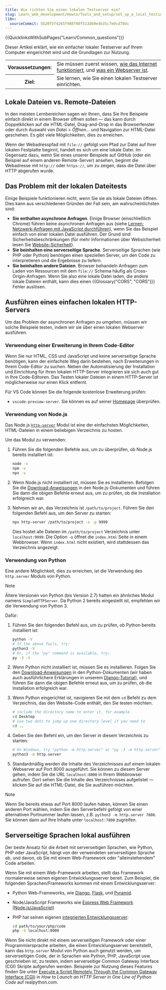 ```yaml
---
title: Wie richten Sie einen lokalen Testserver ein?
slug: Learn_web_development/Howto/Tools_and_setup/set_up_a_local_testing_server
l10n:
  sourceCommit: 5b20f5f4265f988f80f513db0e4b35c7e0cd70dc
---
```


{{QuicklinksWithSubPages("Learn/Common_questions")}}

Dieser Artikel erklärt, wie ein einfacher lokaler Testserver auf Ihrem Computer eingerichtet wird und die Grundlagen zur Nutzung.

<table>
  <tbody>
    <tr>
      <th scope="row">Voraussetzungen:</th>
      <td>
        Sie müssen zuerst wissen,
        <a href="/de/docs/Learn_web_development/Howto/Web_mechanics/How_does_the_Internet_work"
          >wie das Internet funktioniert</a
        >, und
        <a href="/de/docs/Learn_web_development/Howto/Web_mechanics/What_is_a_web_server"
          >was ein Webserver ist</a
        >.
      </td>
    </tr>
    <tr>
      <th scope="row">Ziel:</th>
      <td>Sie lernen, wie Sie einen lokalen Testserver einrichten.</td>
    </tr>
  </tbody>
</table>

## Lokale Dateien vs. Remote-Dateien

In den meisten Lernbereichen sagen wir Ihnen, dass Sie Ihre Beispiele einfach direkt in einem Browser öffnen sollen — das kann durch Doppelklicken auf die HTML-Datei, Drag-and-Drop in das Browserfenster oder durch Auswahl von _Datei_ > _Öffnen..._ und Navigation zur HTML-Datei geschehen. Es gibt viele Möglichkeiten, dies zu erreichen.

Wenn der Webadresspfad mit `file://` gefolgt vom Pfad zur Datei auf Ihrer lokalen Festplatte beginnt, handelt es sich um eine lokale Datei. Im Gegensatz dazu, wenn Sie eines unserer Beispiele auf GitHub (oder ein Beispiel auf einem anderen Remote-Server) ansehen, beginnt die Webadresse mit `http://` oder `https://`, um zu zeigen, dass die Datei über HTTP abgerufen wurde.

## Das Problem mit der lokalen Dateitests

Einige Beispiele funktionieren nicht, wenn Sie sie als lokale Dateien öffnen. Dies kann aus verschiedenen Gründen der Fall sein, am wahrscheinlichsten sind:

- **Sie enthalten asynchrone Anfragen**. Einige Browser (einschließlich Chrome) führen keine asynchronen Anfragen aus (siehe [Lernen: Netzwerk-Anfragen mit JavaScript durchführen](/de/docs/Learn_web_development/Core/Scripting/Network_requests)), wenn Sie das Beispiel einfach von einer lokalen Datei ausführen. Der Grund sind Sicherheitsbeschränkungen (für mehr Informationen über Websicherheit lesen Sie [Website-Sicherheit](/de/docs/Learn_web_development/Extensions/Server-side/First_steps/Website_security)).
- **Sie beinhalten eine serverseitige Sprache**. Serverseitige Sprachen (wie PHP oder Python) benötigen einen speziellen Server, um den Code zu interpretieren und die Ergebnisse zu liefern.
- **Sie beinhalten andere Dateien**. Browser behandeln Anfragen zum Laden von Ressourcen mit dem `file://` Schema häufig als Cross-Origin-Anfragen. Wenn Sie also eine lokale Datei laden, die andere lokale Dateien enthält, kann dies einen {{Glossary("CORS", "CORS")}} Fehler auslösen.

## Ausführen eines einfachen lokalen HTTP-Servers

Um das Problem der asynchronen Anfragen zu umgehen, müssen wir solche Beispiele testen, indem wir sie über einen lokalen Webserver ausführen.

### Verwendung einer Erweiterung in Ihrem Code-Editor

Wenn Sie nur HTML, CSS und JavaScript und keine serverseitige Sprache benötigen, kann der einfachste Weg darin bestehen, nach Erweiterungen in Ihrem Code-Editor zu suchen. Neben der Automatisierung der Installation und Einrichtung für Ihren lokalen HTTP-Server integrieren sie sich auch gut in Ihre Code-Editoren. Das Testen lokaler Dateien in einem HTTP-Server ist möglicherweise nur einen Klick entfernt.

Für VS Code können Sie die folgende kostenlose Erweiterung prüfen:

- `vscode-preview-server`. Sie können es auf seiner [Homepage](https://marketplace.visualstudio.com/items?itemName=yuichinukiyama.vscode-preview-server) überprüfen.

### Verwendung von Node.js

Das Node.js [`http-server`](https://www.npmjs.com/package/http-server) Modul ist eine der einfachsten Möglichkeiten, HTML-Dateien in einem beliebigen Verzeichnis zu hosten.

Um das Modul zu verwenden:

1. Führen Sie die folgenden Befehle aus, um zu überprüfen, ob Node.js bereits installiert ist:

   ```bash
   node -v
   npm -v
   npx -v
   ```

2. Wenn Node.js nicht installiert ist, müssen Sie es installieren. Befolgen Sie die [Download-Anweisungen](https://nodejs.org/en/download/package-manager) in den Node.js-Dokumenten und führen Sie dann die obigen Befehle erneut aus, um zu prüfen, ob die Installation erfolgreich war.

3. Nehmen wir an, das Verzeichnis ist `/path/to/project`. Führen Sie den folgenden Befehl aus, um den Server zu starten:

   ```bash
   npx http-server /path/to/project -o -p 9999
   ```

   Dies hostet alle Dateien im `/path/to/project` Verzeichnis unter `localhost:9999`. Die Option `-o` öffnet die `index.html` Seite in einem Webbrowser. Wenn `index.html` nicht existiert, wird stattdessen das Verzeichnis angezeigt.

### Verwendung von Python

Eine andere Möglichkeit, dies zu erreichen, ist die Verwendung des `http.server` Moduls von Python.

> [!NOTE]
> Ältere Versionen von Python (bis Version 2.7) hatten ein ähnliches Modul namens `SimpleHTTPServer`. Da Python 2 bereits eingestellt ist, empfehlen wir die Verwendung von Python 3.

Dafür:

1. Führen Sie den folgenden Befehl aus, um zu prüfen, ob Python bereits installiert ist:

   ```bash
   python -V
   # If the above fails, try:
   python3 -V
   # Or, if the "py" command is available, try:
   py -3 -V
   ```

2. Wenn Python nicht installiert ist, müssen Sie es installieren. Folgen Sie den [Download-Anweisungen](https://www.python.org/downloads/) in den Python-Dokumenten (wir haben auch ausführlichere Erklärungen in unserem [Django-Tutorial](/de/docs/Learn_web_development/Extensions/Server-side/Django/development_environment#installing_python_3)), und führen Sie dann die obigen Befehle erneut aus, um zu prüfen, ob die Installation erfolgreich war.

3. Wenn Python eingerichtet ist, navigieren Sie mit dem `cd` Befehl zu dem Verzeichnis, das den Website-Code enthält, den Sie testen möchten.

   ```bash
   # include the directory name to enter it, for example
   cd Desktop
   # use two dots to jump up one directory level if you need to
   cd ..
   ```

4. Geben Sie den Befehl ein, um den Server in diesem Verzeichnis zu starten:

   ```bash
   # On Windows, try "python -m http.server" or "py -3 -m http.server"
   python3 -m http.server
   ```

5. Standardmäßig werden die Inhalte des Verzeichnisses auf einem lokalen Webserver auf Port 8000 ausgeführt. Sie können zu diesem Server gehen, indem Sie die URL `localhost:8000` in Ihrem Webbrowser aufrufen. Dort sehen Sie die Inhalte des Verzeichnisses aufgelistet — klicken Sie auf die HTML-Datei, die Sie ausführen möchten.

> [!NOTE]
> Wenn Sie bereits etwas auf Port 8000 laufen haben, können Sie einen anderen Port wählen, indem Sie den Serverbefehl gefolgt von einer alternativen Portnummer laufen lassen, z.B. `python3 -m http.server 7800`. Sie können dann auf Ihre Inhalte unter `localhost:7800` zugreifen.

## Serverseitige Sprachen lokal ausführen

Der beste Ansatz für die Arbeit mit serverseitigen Sprachen, wie Python, PHP oder JavaScript, hängt von der verwendeten serverseitigen Sprache ab, und davon, ob Sie mit einem Web-Framework oder "alleinstehendem" Code arbeiten.

Wenn Sie mit einem Web-Framework arbeiten, stellt das Framework normalerweise seinen eigenen Entwicklungsserver bereit. Zum Beispiel, die folgenden Sprachen/Frameworks kommen mit einem Entwicklungsserver:

- Python Web-Frameworks, wie [Django](/de/docs/Learn_web_development/Extensions/Server-side/Django), [Flask](https://flask.palletsprojects.com/), und [Pyramid](https://trypyramid.com/).
- Node/JavaScript Frameworks wie [Express Web Framework (Node.js/JavaScript)](/de/docs/Learn_web_development/Extensions/Server-side/Express_Nodejs)
- PHP hat seinen eigenen [integrierten Entwicklungsserver](https://www.php.net/manual/en/features.commandline.webserver.php):

  ```bash
  cd path/to/your/php/code
  php -S localhost:8000
  ```

Wenn Sie nicht direkt mit einem serverseitigen Framework oder einer Programmiersprache arbeiten, die einen Entwicklungsserver bereitstellt, kann das `http.server` Modul von Python auch genutzt werden, um serverseitigen Code, der in Sprachen wie Python, PHP, JavaScript usw. geschrieben ist, zu testen, indem serverseitige Common Gateway Interface (CGI) Skripte aufgerufen werden. Beispiele zur Nutzung dieses Features finden Sie unter [Execute a Script Remotely Through the Common Gateway Interface (CGI)](https://realpython.com/python-http-server/#execute-a-script-remotely-through-the-common-gateway-interface-cgi) in _How to Launch an HTTP Server in One Line of Python Code_ auf realpython.com.
